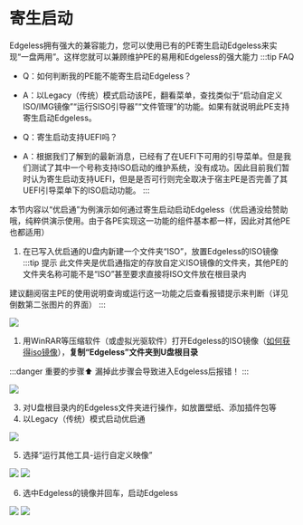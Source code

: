 # 寄生启动
Edgeless拥有强大的兼容能力，您可以使用已有的PE寄生启动Edgeless来实现“一盘两用”。这样您就可以兼顾维护PE的易用和Edgeless的强大能力
:::tip FAQ
- Q：如何判断我的PE能不能寄生启动Edgeless？

- A：以Legacy（传统）模式启动该PE，翻看菜单，查找类似于“启动自定义ISO/IMG镜像”“运行SISO引导器”“文件管理”的功能。如果有就说明此PE支持寄生启动Edgeless。

- Q：寄生启动支持UEFI吗？

- A：根据我们了解到的最新消息，已经有了在UEFI下可用的引导菜单。但是我们测试了其中一个号称支持ISO启动的维护系统，没有成功。因此目前我们暂时认为寄生启动支持UEFI，但是是否可行则完全取决于宿主PE是否完善了其UEFI引导菜单下的ISO启动功能。
:::

本节内容以“优启通”为例演示如何通过寄生启动启动Edgeless（优启通没给赞助哦，纯粹供演示使用。由于各PE实现这一功能的组件基本都一样，因此对其他PE也都适用）

1. 在已写入优启通的U盘内新建一个文件夹“ISO”，放置Edgeless的ISO镜像
:::tip 提示
此文件夹是优启通指定的存放自定义ISO镜像的文件夹，其他PE的文件夹名称可能不是“ISO”甚至要求直接将ISO文件放在根目录内

建议翻阅宿主PE的使用说明查询或运行这一功能之后查看报错提示来判断（详见倒数第二张图片的界面）
:::

![](https://cloud.edgeless.top/picbed/wiki/images/picture3_1561399745392.png)

1. 用WinRAR等压缩软件（或虚拟光驱软件）打开Edgeless的ISO镜像（[如何获得iso镜像](../faq/getiso.md)），**复制“Edgeless”文件夹到U盘根目录**


:::danger 重要的步骤⬆
漏掉此步骤会导致进入Edgeless后报错！
:::

![](https://cloud.edgeless.top/picbed/wiki/images/picture2_1561399806990.png)


3. 对U盘根目录内的Edgeless文件夹进行操作，如放置壁纸、添加插件包等
2. 以Legacy（传统）模式启动优启通

![](https://cloud.edgeless.top/picbed/wiki/images/IMG_20190625_014946_1561400365782.jpg)

5. 选择“运行其他工具-运行自定义映像”

![](https://cloud.edgeless.top/picbed/wiki/images/IMG_20190625_014955.jpg)
![](https://cloud.edgeless.top/picbed/wiki/images/IMG_20190625_015003.jpg)

6. 选中Edgeless的镜像并回车，启动Edgeless

![](https://cloud.edgeless.top/picbed/wiki/images/IMG_20190625_015012.jpg)
![](https://cloud.edgeless.top/picbed/wiki/images/IMG_20190625_015055.jpg)